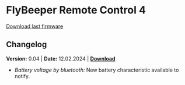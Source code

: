 # FlyBeeper Remote Control 4

<a btn href="https://flybeeper.com/fbrc4/app_update.0.04.bin" download>Download last firmware</a>

## Changelog

**Version:** 0.04 | **Date:** 12.02.2024 | [**Download**](https://flybeeper.com/fbrc4/app_update.0.04.bin)

- _Battery voltage by bluetooth:_ New battery characteristic available to notify.
